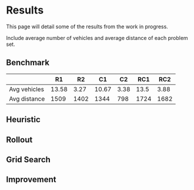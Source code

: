 # Results

This page will detail some of the results from the work in progress.

Include average number of vehicles and average distance of each problem set.

## Benchmark

| | R1 | R2 | C1 | C2 | RC1 | RC2 |
|---|----|----|----|----|-----|-----|
Avg vehicles | 13.58 | 3.27 | 10.67 | 3.38 | 13.5 | 3.88 |
Avg distance | 1509  | 1402 | 1344  | 798  | 1724 | 1682 |

## Heuristic

## Rollout

## Grid Search

## Improvement


